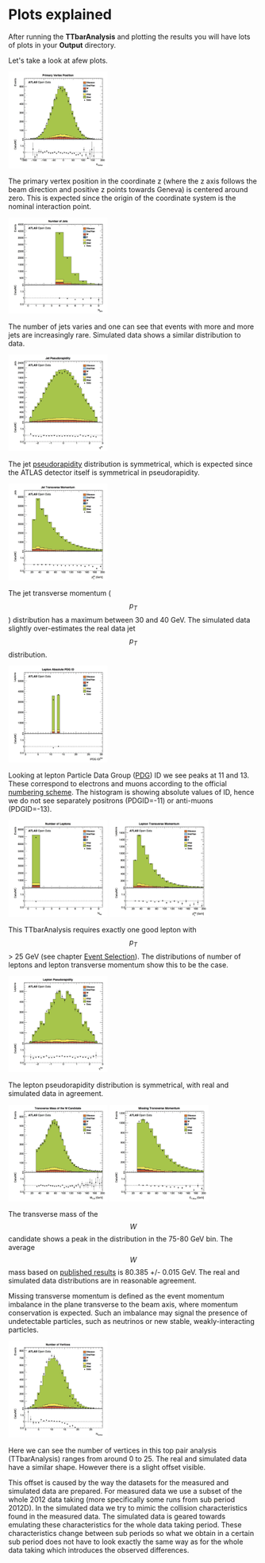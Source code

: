 # Plots explained

After running the **TTbarAnalysis** and plotting the results you will have lots of plots in your **Output** directory.  

Let's take a look at afew plots.

<img src="./Output/vxp_z.jpg" width="200" />

The primary vertex position in the coordinate z (where the z axis follows the beam direction and positive z points towards Geneva) is centered around zero.  This is expected since the origin of the coordinate system is the nominal interaction point.

<img src="./Output/n_jets.jpg" width="200" />

The number of jets varies and one can see that events with more and more jets are increasingly rare.
Simulated data shows a similar distribution to data.

<img src="./Output/jet_eta.jpg" width="200" />

The jet [pseudorapidity](https://en.wikipedia.org/wiki/Pseudorapidity) distribution is symmetrical, which is expected since the ATLAS detector itself is symmetrical in pseudorapidity.

<img src="./Output/jet_pt.jpg" width="200" />

The jet transverse momentum ($$p_T$$) distribution has a maximum between 30 and 40 GeV. The simulated data slightly over-estimates the real data jet $$p_T$$ distribution.

<img src="./Output/lep_type.jpg" width="200" />


Looking at lepton Particle Data Group ([PDG](http://pdg.lbl.gov)) ID we see peaks at 11 and 13.  These correspond to electrons and muons according to the official [numbering scheme](http://pdg.lbl.gov/2015/reviews/rpp2015-rev-monte-carlo-numbering.pdf).  The histogram is showing absolute values of ID, hence we do not see separately positrons (PDGID=-11) or anti-muons (PDGID=-13).  

<img src="./Output/lep_n.jpg" width="200" />
<img src="./Output/lep_pt.jpg" width="200" />

This TTbarAnalysis requires exactly one good lepton with $$p_T$$ > 25 GeV (see chapter [Event Selection](https://cheatham1.gitbooks.io/openatlasdatatools/content/event_selection.html)). The distributions of number of leptons and lepton transverse momentum show this to be the case.

<img src="./Output/lep_eta.jpg" width="200" />

The lepton pseudorapidity distribution is symmetrical, with real and simulated data in agreement.

<img src="./Output/WtMass.jpg" width="200" />
<img src="./Output/etmiss.jpg" width="200" />

The transverse mass of the $$W$$ candidate shows a peak in the distribution in the 75-80 GeV bin.  The average $$W$$ mass based on [published results](http://pdg.lbl.gov/2012/listings/rpp2012-list-w-boson.pdf) is 80.385 +/- 0.015 GeV.
The real and simulated data distributions are in reasonable agreement.

Missing transverse momentum is defined as the event momentum
imbalance in the plane transverse to the beam axis, where momentum conservation is expected.  Such an imbalance may signal the presence of undetectable particles, such as neutrinos or new stable, weakly-interacting particles.

<img src="./Output/pvxp_n.jpg" width="200" />

Here we can see the number of vertices in this top pair analysis (TTbarAnalysis) ranges from around 0 to 25.  The real and simulated data have a similar shape.  However there is a slight offset visible.

This offset is caused by the way the datasets for the measured and simulated data are prepared. For measured data we use a subset of the whole 2012 data taking (more specifically some runs from sub period 2012D). In the simulated data we try to mimic the collision characteristics found in the measured data. The simulated data is geared towards emulating these characteristics for the whole data taking period. These characteristics change between sub periods so what we obtain in a certain sub period does not have to look exactly the same way as for the whole data taking which introduces the observed differences.